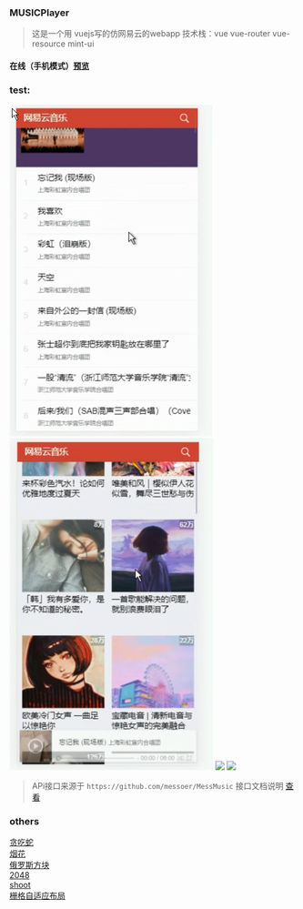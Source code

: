 ### MUSICPlayer
> 这是一个用 vuejs写的仿网易云的webapp
> 技术栈：vue vue-router vue-resource mint-ui

#### 在线（手机模式）[预览](https://yxrbws.github.io/musicPlay/)

### test:
![](./test/3.png)
![](./test/4.png)
![](./test/1.gif)
![](./test/2.gif)


> APi接口来源于 `https://github.com/messoer/MessMusic` 接口文档说明 [查看](https://messoer.github.io/mess-api-doc/#/)

### others
[贪吃蛇](https://yxrbws.github.io/test/Snake/snake.html)          
[烟花](https://yxrbws.github.io/test/Fireworks/index.html)          
[俄罗斯方块](https://yxrbws.github.io/test/Tetris/tetris.html)               
[2048](https://yxrbws.github.io/test/2048/index.html)         
[shoot](https://yxrbws.github.io/test/shoot/simple-shoot.html)      
[栅格自适应布局](https://yxrbws.github.io/test/boostrap4.x/index.html)
